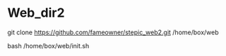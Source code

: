 # Web_dir2

git clone https://github.com/fameowner/stepic_web2.git /home/box/web

bash /home/box/web/init.sh

